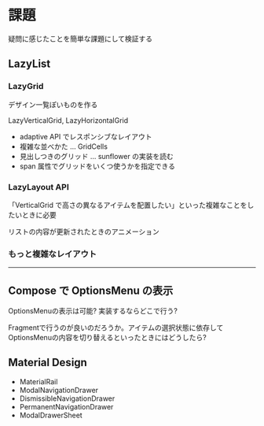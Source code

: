 # 課題

疑問に感じたことを簡単な課題にして検証する

## LazyList

### LazyGrid

デザイン一覧ぽいものを作る

LazyVerticalGrid, LazyHorizontalGrid

- adaptive API でレスポンシブなレイアウト
- 複雑な並べかた ... GridCells
- 見出しつきのグリッド ... sunflower の実装を読む
- span 属性でグリッドをいくつ使うかを指定できる

### LazyLayout API

「VerticalGrid で高さの異なるアイテムを配置したい」といった複雑なことをしたいときに必要

リストの内容が更新されたときのアニメーション

### もっと複雑なレイアウト

----

## Compose で OptionsMenu の表示

OptionsMenuの表示は可能? 実装するならどこで行う?

Fragmentで行うのが良いのだろうか。アイテムの選択状態に依存して OptionsMenuの内容を切り替えるといったときにはどうしたら?

## Material Design

- MaterialRail
- ModalNavigationDrawer
- DismissibleNavigationDrawer
- PermanentNavigationDrawer
- ModalDrawerSheet
